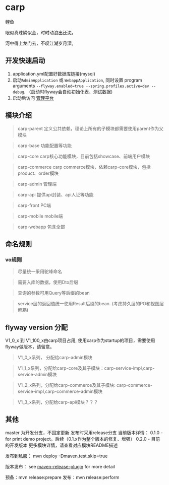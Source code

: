 # carp

鲤鱼

眼似真珠鳞似金，时时动浪出还沈。

河中得上龙门去，不叹江湖岁月深。

## 开发快速启动
1. application.yml配置好数据库链接(mysql)
2. 启动`AdminApplication` 或 `WebappApplication`, 同时设置
program arguments `--flyway.enabled=true --spring.profiles.active=dev --debug`.
（启动时flyway会自动初始化表、测试数据)
3. 启动后访问 [管理平台](http://localhost:8081/admin) 


## 模块介绍
>carp-parent
定义公共依赖，理论上所有的子模块都需要使用parent作为父模块


>carp-base
功能配置等功能

>carp-core
carp核心功能模块，目前包括showcase、前端用户模块

>carp-commerce
carp commerce模块，依赖carp-core模块，包括product、order模块


>carp-admin
管理端

> carp-api
提供api封装、api人证等功能

>carp-front
PC端

>carp-mobile
mobile端

>carp-webapp
包含全部

## 命名规则

### vo规则
> 尽量统一采用驼峰命名

> 需要入库的数据，使用Dto后缀

> 查询的参数可用Query等后缀的bean

> service层的返回值统一使用Result后缀的bean. (考虑持久层的PO和视图层解耦)

## flyway version 分配
V1_0_x 到 V1_100_x由carp项目占用, 使用carp作为startup的项目，需要使用flyway做版本，请留意。

> V1_0_x系列， 分配给carp-admin模块

> V1_1_x系列，分配给carp-core及其子模块：carp-service-impl,carp-service-admin模块

>  V1_2_x系列，分配给carp-commerce及其子模块: carp-commerce-service-impl,carp-commerce-admin模块

>  V1_3_x系列，分配给carp-api模块？？？

## 其他
master 为开发分支，不固定更新
发布时采用release分支
当前版本详情：
0.1.0 - for print demo project。后续（0.1.x作为整个版本的修复、增强）
0.2.0 - 目前的开发版本
更多模块详情，请查看对应模块README描述

发布到私服：
mvn deploy -Dmaven.test.skip=true

版本发布：
see [maven-release-plugin](http://maven.apache.org/maven-release/maven-release-plugin/prepare-mojo.html) for more detail

预备：mvn release:prepare
发布：mvn release:perform


